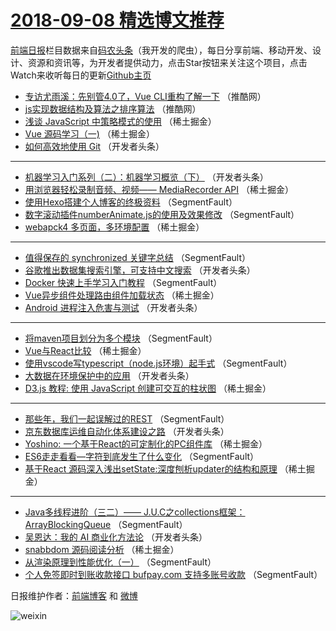 # [2018-09-08 精选博文推荐](https://toutiao.qdkfweb.cn/date/2018/09/08)

[前端日报](https://qdkfweb.cn/c/news)栏目数据来自[码农头条](https://toutiao.qdkfweb.cn/)（我开发的爬虫），每日分享前端、移动开发、设计、资源和资讯等，为开发者提供动力，点击Star按钮来关注这个项目，点击Watch来收听每日的更新[Github主页](https://github.com/kujian/frontendDaily)
* [专访尤雨溪：先别管4.0了，Vue CLI重构了解一下](https://toutiao.qdkfweb.cn/85696.html) （推酷网）
* [js实现数据结构及算法之排序算法](https://toutiao.qdkfweb.cn/85697.html) （推酷网）
* [浅谈 JavaScript 中策略模式的使用](https://toutiao.qdkfweb.cn/85642.html) （稀土掘金）
* [Vue 源码学习（一)](https://toutiao.qdkfweb.cn/85650.html) （稀土掘金）
* [如何高效地使用 Git](https://toutiao.qdkfweb.cn/85664.html) （开发者头条）

***
* [机器学习入门系列（二）：机器学习概览（下）](https://toutiao.qdkfweb.cn/85668.html) （开发者头条）
* [用浏览器轻松录制音频、视频—— MediaRecorder API](https://toutiao.qdkfweb.cn/85648.html) （稀土掘金）
* [使用Hexo搭建个人博客的终极资料](https://toutiao.qdkfweb.cn/85633.html) （SegmentFault）
* [数字滚动插件numberAnimate.js的使用及效果修改](https://toutiao.qdkfweb.cn/85625.html) （SegmentFault）
* [webapck4 多页面，多环境配置](https://toutiao.qdkfweb.cn/85647.html) （稀土掘金）

***
* [值得保存的 synchronized 关键字总结](https://toutiao.qdkfweb.cn/85626.html) （SegmentFault）
* [谷歌推出数据集搜索引擎，可支持中文搜索](https://toutiao.qdkfweb.cn/85669.html) （开发者头条）
* [Docker 快速上手学习入门教程](https://toutiao.qdkfweb.cn/85634.html) （SegmentFault）
* [Vue异步组件处理路由组件加载状态](https://toutiao.qdkfweb.cn/85640.html) （稀土掘金）
* [Android 进程注入危害与测试](https://toutiao.qdkfweb.cn/85670.html) （开发者头条）

***
* [将maven项目划分为多个模块](https://toutiao.qdkfweb.cn/85635.html) （SegmentFault）
* [Vue与React比较](https://toutiao.qdkfweb.cn/85649.html) （稀土掘金）
* [使用vscode写typescript（node.js环境）起手式](https://toutiao.qdkfweb.cn/85627.html) （SegmentFault）
* [大数据在环境保护中的应用](https://toutiao.qdkfweb.cn/85676.html) （开发者头条）
* [D3.js 教程: 使用 JavaScript 创建可交互的柱状图](https://toutiao.qdkfweb.cn/85636.html) （稀土掘金）

***
* [那些年，我们一起误解过的REST](https://toutiao.qdkfweb.cn/85628.html) （SegmentFault）
* [京东数据库运维自动化体系建设之路](https://toutiao.qdkfweb.cn/85671.html) （开发者头条）
* [Yoshino: 一个基于React的可定制化的PC组件库](https://toutiao.qdkfweb.cn/85637.html) （稀土掘金）
* [ES6走走看看—字符到底发生了什么变化](https://toutiao.qdkfweb.cn/85619.html) （SegmentFault）
* [基于React 源码深入浅出setState:深度刨析updater的结构和原理](https://toutiao.qdkfweb.cn/85651.html) （稀土掘金）

***
* [Java多线程进阶（三二）—— J.U.C之collections框架：ArrayBlockingQueue](https://toutiao.qdkfweb.cn/85629.html) （SegmentFault）
* [吴恩达：我的 AI 商业化方法论](https://toutiao.qdkfweb.cn/85672.html) （开发者头条）
* [snabbdom 源码阅读分析](https://toutiao.qdkfweb.cn/85643.html) （稀土掘金）
* [从渲染原理到性能优化（一）](https://toutiao.qdkfweb.cn/85623.html) （SegmentFault）
* [个人免签即时到账收款接口 bufpay.com 支持多账号收款](https://toutiao.qdkfweb.cn/85630.html) （SegmentFault）

日报维护作者：[前端博客](https://qdkfweb.cn/) 和 [微博](https://qdkfweb.cn/go/weibo)

![weixin](https://user-images.githubusercontent.com/3055447/38468989-651132ac-3b80-11e8-8e6b-15122322a9d7.png)